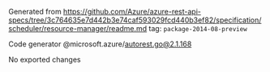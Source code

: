Generated from https://github.com/Azure/azure-rest-api-specs/tree/3c764635e7d442b3e74caf593029fcd440b3ef82/specification/scheduler/resource-manager/readme.md tag: `package-2014-08-preview`

Code generator @microsoft.azure/autorest.go@2.1.168

No exported changes